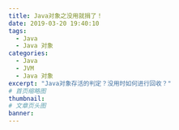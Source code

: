 ```yaml
---
title: Java对象之没用就捐了！
date: 2019-03-20 19:40:10
tags:
  - Java
  - Java 对象
categories:
  - Java
  - JVM
  - Java 对象
excerpt: "Java对象存活的判定？没用时如何进行回收？"
# 首页缩略图
thumbnail:
# 文章页头图
banner:
---
```

